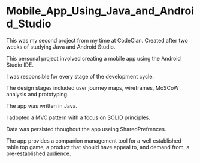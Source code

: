 # Mobile_App_Using_Java_and_Android_Studio

This was my second project from my time at CodeClan.  Created after two weeks of studying Java and Android Studio.

This personal project involved creating a mobile app using the Android Studio IDE. 

I was responsible for every stage of the development cycle.

The design stages included user journey maps, wireframes, MoSCoW analysis and prototyping. 

The app was written in Java.

I adopted a MVC pattern with a focus on SOLID principles.

Data was persisted thoughout the app useing SharedPrefrences.

The app provides a companion management tool for a well established table top game, a product that should have appeal to, and demand from, a pre-established audience. 
